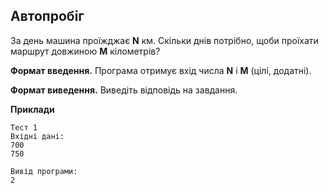 ## Автопробіг 
За день машина проїжджає **N** км. Скільки днів потрібно, щоби проїхати маршрут довжиною **M** кілометрів?  

**Формат введення.** Програма отримує вхід числа **N** і **M** (цілі, додатні). 

**Формат виведення.** Виведіть відповідь на завдання. 

**Приклади**
```
Тест 1
Вхідні дані:
700
750

Вивід програми:
2
```